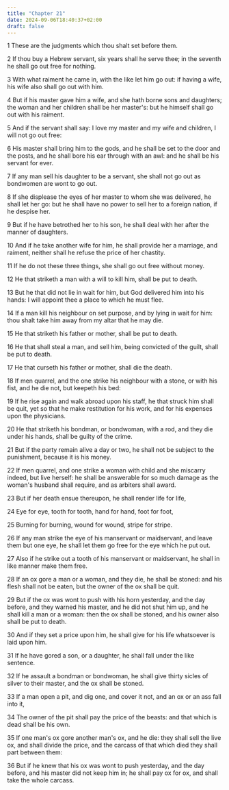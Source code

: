```yaml
---
title: "Chapter 21"
date: 2024-09-06T18:40:37+02:00
draft: false
---
```




1 These are the judgments which thou shalt set before them.

2 If thou buy a Hebrew servant, six years shall he serve thee; in the seventh he shall go out free for nothing.

3 With what raiment he came in, with the like let him go out: if having a wife, his wife also shall go out with him.

4 But if his master gave him a wife, and she hath borne sons and daughters; the woman and her children shall be her master's: but he himself shall go out with his raiment.

5 And if the servant shall say: I love my master and my wife and children, I will not go out free:

6 His master shall bring him to the gods, and he shall be set to the door and the posts, and he shall bore his ear through with an awl: and he shall be his servant for ever.

7 If any man sell his daughter to be a servant, she shall not go out as bondwomen are wont to go out.

8 If she displease the eyes of her master to whom she was delivered, he shall let her go: but he shall have no power to sell her to a foreign nation, if he despise her.

9 But if he have betrothed her to his son, he shall deal with her after the manner of daughters.

10 And if he take another wife for him, he shall provide her a marriage, and raiment, neither shall he refuse the price of her chastity.

11 If he do not these three things, she shall go out free without money.

12 He that striketh a man with a will to kill him, shall be put to death.

13 But he that did not lie in wait for him, but God delivered him into his hands: I will appoint thee a place to which he must flee.

14 If a man kill his neighbour on set purpose, and by lying in wait for him: thou shalt take him away from my altar that he may die.

15 He that striketh his father or mother, shall be put to death.

16 He that shall steal a man, and sell him, being convicted of the guilt, shall be put to death.

17 He that curseth his father or mother, shall die the death.

18 If men quarrel, and the one strike his neighbour with a stone, or with his fist, and he die not, but keepeth his bed:

19 If he rise again and walk abroad upon his staff, he that struck him shall be quit, yet so that he make restitution for his work, and for his expenses upon the physicians.

20 He that striketh his bondman, or bondwoman, with a rod, and they die under his hands, shall be guilty of the crime.

21 But if the party remain alive a day or two, he shall not be subject to the punishment, because it is his money.

22 If men quarrel, and one strike a woman with child and she miscarry indeed, but live herself: he shall be answerable for so much damage as the woman's husband shall require, and as arbiters shall award.

23 But if her death ensue thereupon, he shall render life for life,

24 Eye for eye, tooth for tooth, hand for hand, foot for foot,

25 Burning for burning, wound for wound, stripe for stripe.

26 If any man strike the eye of his manservant or maidservant, and leave them but one eye, he shall let them go free for the eye which he put out.

27 Also if he strike out a tooth of his manservant or maidservant, he shall in like manner make them free.

28 If an ox gore a man or a woman, and they die, he shall be stoned: and his flesh shall not be eaten, but the owner of the ox shall be quit.

29 But if the ox was wont to push with his horn yesterday, and the day before, and they warned his master, and he did not shut him up, and he shall kill a man or a woman: then the ox shall be stoned, and his owner also shall be put to death.

30 And if they set a price upon him, he shall give for his life whatsoever is laid upon him.

31 If he have gored a son, or a daughter, he shall fall under the like sentence.

32 If he assault a bondman or bondwoman, he shall give thirty sicles of silver to their master, and the ox shall be stoned.

33 If a man open a pit, and dig one, and cover it not, and an ox or an ass fall into it,

34 The owner of the pit shall pay the price of the beasts: and that which is dead shall be his own.

35 If one man's ox gore another man's ox, and he die: they shall sell the live ox, and shall divide the price, and the carcass of that which died they shall part between them:

36 But if he knew that his ox was wont to push yesterday, and the day before, and his master did not keep him in; he shall pay ox for ox, and shall take the whole carcass.

